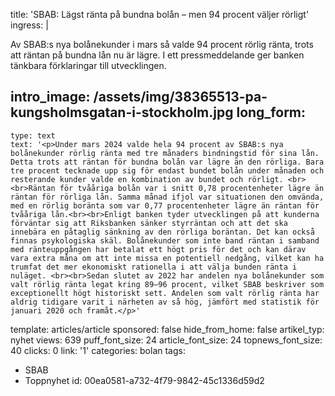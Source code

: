 title: 'SBAB: Lägst ränta på bundna bolån – men 94 procent väljer rörligt'
ingress: |
  <p>Av SBAB:s nya bolånekunder i mars så valde 94 procent rörlig ränta, trots att räntan på bundna lån nu är lägre. I ett pressmeddelande ger banken tänkbara förklaringar till utvecklingen.
  </p>
  
intro_image: /assets/img/38365513-pa-kungsholmsgatan-i-stockholm.jpg
long_form:
  -
    type: text
    text: '<p>Under mars 2024 valde hela 94 procent av SBAB:s nya bolånekunder rörlig ränta med tre månaders bindningstid för sina lån. Detta trots att räntan för bundna bolån var lägre än den rörliga. Bara tre procent tecknade upp sig för endast bundet bolån under månaden och resterande kunder valde en kombination av bundet och rörligt. <br><br>Räntan för tvååriga bolån var i snitt 0,78 procentenheter lägre än räntan för rörliga lån. Samma månad ifjol var situationen den omvända, med en rörlig boränta som var 0,77 procentenheter lägre än räntan för tvååriga lån.<br><br>Enligt banken tyder utvecklingen på att kunderna förväntar sig att Riksbanken sänker styrräntan och att det ska innebära en påtaglig sänkning av den rörliga boräntan. Det kan också finnas psykologiska skäl. Bolånekunder som inte band räntan i samband med ränteuppgången har betalat ett högt pris för det och kan därav vara extra måna om att inte missa en potentiell nedgång, vilket kan ha trumfat det mer ekonomiskt rationella i att välja bunden ränta i nuläget. <br><br>Sedan slutet av 2022 har andelen nya bolånekunder som valt rörlig ränta legat kring 89–96 procent, vilket SBAB beskriver som exceptionellt högt historiskt sett. Andelen som valt rörlig ränta har aldrig tidigare varit i närheten av så hög, jämfört med statistik för januari 2020 och framåt.</p>'
template: articles/article
sponsored: false
hide_from_home: false
artikel_typ: nyhet
views: 639
puff_font_size: 24
article_font_size: 24
topnews_font_size: 40
clicks: 0
link: '1'
categories: bolan
tags:
  - SBAB
  - Toppnyhet
id: 00ea0581-a732-4f79-9842-45c1336d59d2
